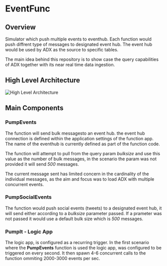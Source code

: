 # EventFunc
## Overview
Simulator which push multiple events to eventhub. Each function would push diffrent type of messages to designated event hub.
The event hub would be used by ADX as the source to specific tables.

The main idea behind this repository is to show case the query capabilities of ADX together with its near real time data ingestion.


## High Level Architecture
![High Level Architecture](https://user-images.githubusercontent.com/37622785/49592639-53ad6900-f97a-11e8-972f-cb27b33031bb.png)

## Main Components

### PumpEvents
The function will send bulk messagesto an event hub. the event hub connection is defined within the application settings of the function app. The name of the eventhub is currently defined as part of the function code.

The function will attempt to pull from the query param *bulksize* and use this value as the number of bulk messages, in the scenario the param was not provided it will send *500* messages.

The current message sent has limited concern in the cardinality of the individual messages, as the aim and focus was to load ADX with multiple concurrent events.

### PumpSocialEvents
The function would push social events (tweets) to a designated event hub, it will send either according to a *bulksize* parameter passed. If a prameter was not passed it would use a default bulk size which is *500* messages.

### PumpIt - Logic App
The logic app, is configured as a recurring trigger. In the first scenario where the **PumpEvents** function is used the logic app, was configured to be triggered on every second. It then spawn 4-6 concurrent calls to the function ommiting 2000-3000 events per sec.
